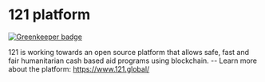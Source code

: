 121 platform
==========

[![Greenkeeper badge](https://badges.greenkeeper.io/global-121/121-platform.svg)](https://greenkeeper.io/)

121 is working towards an open source platform that allows safe, fast and fair humanitarian cash based aid programs using blockchain.  -- Learn more about the platform: <https://www.121.global/>
